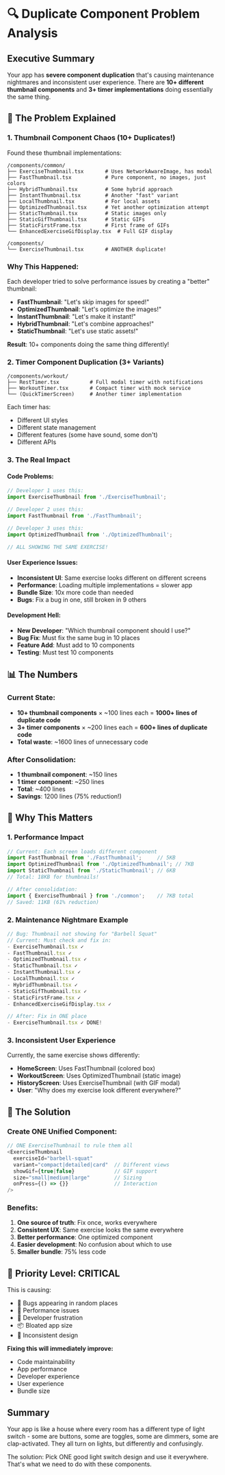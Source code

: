 # 🔍 Duplicate Component Problem Analysis

## Executive Summary
Your app has **severe component duplication** that's causing maintenance nightmares and inconsistent user experience. There are **10+ different thumbnail components** and **3+ timer implementations** doing essentially the same thing.

## 🚨 The Problem Explained

### 1. Thumbnail Component Chaos (10+ Duplicates!)

Found these thumbnail implementations:
```
/components/common/
├── ExerciseThumbnail.tsx       # Uses NetworkAwareImage, has modal
├── FastThumbnail.tsx           # Pure component, no images, just colors
├── HybridThumbnail.tsx         # Some hybrid approach
├── InstantThumbnail.tsx        # Another "fast" variant
├── LocalThumbnail.tsx          # For local assets
├── OptimizedThumbnail.tsx      # Yet another optimization attempt
├── StaticThumbnail.tsx         # Static images only
├── StaticGifThumbnail.tsx      # Static GIFs
├── StaticFirstFrame.tsx        # First frame of GIFs
└── EnhancedExerciseGifDisplay.tsx  # Full GIF display

/components/
└── ExerciseThumbnail.tsx       # ANOTHER duplicate!
```

### Why This Happened:
Each developer tried to solve performance issues by creating a "better" thumbnail:
- **FastThumbnail**: "Let's skip images for speed!"
- **OptimizedThumbnail**: "Let's optimize the images!"
- **InstantThumbnail**: "Let's make it instant!"
- **HybridThumbnail**: "Let's combine approaches!"
- **StaticThumbnail**: "Let's use static assets!"

**Result**: 10+ components doing the same thing differently!

### 2. Timer Component Duplication (3+ Variants)

```
/components/workout/
├── RestTimer.tsx          # Full modal timer with notifications
├── WorkoutTimer.tsx       # Compact timer with mock service
└── (QuickTimerScreen)     # Another timer implementation
```

Each timer has:
- Different UI styles
- Different state management
- Different features (some have sound, some don't)
- Different APIs

### 3. The Real Impact

#### Code Problems:
```javascript
// Developer 1 uses this:
import ExerciseThumbnail from './ExerciseThumbnail';

// Developer 2 uses this:
import FastThumbnail from './FastThumbnail';

// Developer 3 uses this:
import OptimizedThumbnail from './OptimizedThumbnail';

// ALL SHOWING THE SAME EXERCISE!
```

#### User Experience Issues:
- **Inconsistent UI**: Same exercise looks different on different screens
- **Performance**: Loading multiple implementations = slower app
- **Bundle Size**: 10x more code than needed
- **Bugs**: Fix a bug in one, still broken in 9 others

#### Development Hell:
- **New Developer**: "Which thumbnail component should I use?"
- **Bug Fix**: Must fix the same bug in 10 places
- **Feature Add**: Must add to 10 components
- **Testing**: Must test 10 components

## 📊 The Numbers

### Current State:
- **10+ thumbnail components** × ~100 lines each = **1000+ lines of duplicate code**
- **3+ timer components** × ~200 lines each = **600+ lines of duplicate code**
- **Total waste**: ~1600 lines of unnecessary code

### After Consolidation:
- **1 thumbnail component**: ~150 lines
- **1 timer component**: ~250 lines
- **Total**: ~400 lines
- **Savings**: 1200 lines (75% reduction!)

## 🎯 Why This Matters

### 1. Performance Impact
```javascript
// Current: Each screen loads different component
import FastThumbnail from './FastThumbnail';     // 5KB
import OptimizedThumbnail from './OptimizedThumbnail'; // 7KB
import StaticThumbnail from './StaticThumbnail'; // 6KB
// Total: 18KB for thumbnails!

// After consolidation:
import { ExerciseThumbnail } from './common';    // 7KB total
// Saved: 11KB (61% reduction)
```

### 2. Maintenance Nightmare Example
```javascript
// Bug: Thumbnail not showing for "Barbell Squat"
// Current: Must check and fix in:
- ExerciseThumbnail.tsx ✓
- FastThumbnail.tsx ✓
- OptimizedThumbnail.tsx ✓
- StaticThumbnail.tsx ✓
- InstantThumbnail.tsx ✓
- LocalThumbnail.tsx ✓
- HybridThumbnail.tsx ✓
- StaticGifThumbnail.tsx ✓
- StaticFirstFrame.tsx ✓
- EnhancedExerciseGifDisplay.tsx ✓

// After: Fix in ONE place
- ExerciseThumbnail.tsx ✓ DONE!
```

### 3. Inconsistent User Experience
Currently, the same exercise shows differently:
- **HomeScreen**: Uses FastThumbnail (colored box)
- **WorkoutScreen**: Uses OptimizedThumbnail (static image)
- **HistoryScreen**: Uses ExerciseThumbnail (with GIF modal)
- **User**: "Why does my exercise look different everywhere?"

## 🔧 The Solution

### Create ONE Unified Component:
```typescript
// ONE ExerciseThumbnail to rule them all
<ExerciseThumbnail
  exerciseId="barbell-squat"
  variant="compact|detailed|card"  // Different views
  showGif={true|false}             // GIF support
  size="small|medium|large"        // Sizing
  onPress={() => {}}               // Interaction
/>
```

### Benefits:
1. **One source of truth**: Fix once, works everywhere
2. **Consistent UX**: Same exercise looks the same everywhere
3. **Better performance**: One optimized component
4. **Easier development**: No confusion about which to use
5. **Smaller bundle**: 75% less code

## 🚀 Priority Level: CRITICAL

This is causing:
- 🐛 Bugs appearing in random places
- 🐌 Performance issues
- 😤 Developer frustration
- 📦 Bloated app size
- 🎨 Inconsistent design

**Fixing this will immediately improve:**
- Code maintainability
- App performance
- Developer experience
- User experience
- Bundle size

## Summary

Your app is like a house where every room has a different type of light switch - some are buttons, some are toggles, some are dimmers, some are clap-activated. They all turn on lights, but differently and confusingly.

The solution: Pick ONE good light switch design and use it everywhere. That's what we need to do with these components.